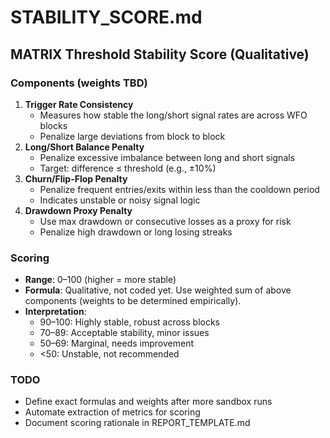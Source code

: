 # STABILITY_SCORE.md

## MATRIX Threshold Stability Score (Qualitative)

### Components (weights TBD)

1. **Trigger Rate Consistency**
   - Measures how stable the long/short signal rates are across WFO blocks
   - Penalize large deviations from block to block
2. **Long/Short Balance Penalty**
   - Penalize excessive imbalance between long and short signals
   - Target: difference ≤ threshold (e.g., ±10%)
3. **Churn/Flip-Flop Penalty**
   - Penalize frequent entries/exits within less than the cooldown period
   - Indicates unstable or noisy signal logic
4. **Drawdown Proxy Penalty**
   - Use max drawdown or consecutive losses as a proxy for risk
   - Penalize high drawdown or long losing streaks

### Scoring
- **Range**: 0–100 (higher = more stable)
- **Formula**: Qualitative, not coded yet. Use weighted sum of above components (weights to be determined empirically).
- **Interpretation**:
  - 90–100: Highly stable, robust across blocks
  - 70–89: Acceptable stability, minor issues
  - 50–69: Marginal, needs improvement
  - <50: Unstable, not recommended

### TODO
- Define exact formulas and weights after more sandbox runs
- Automate extraction of metrics for scoring
- Document scoring rationale in REPORT_TEMPLATE.md